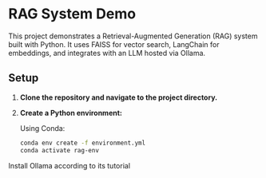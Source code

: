 # RAG System Demo

This project demonstrates a Retrieval-Augmented Generation (RAG) system built with Python. It uses FAISS for vector search, LangChain for embeddings, and integrates with an LLM hosted via Ollama.

## Setup

1. **Clone the repository and navigate to the project directory.**

2. **Create a Python environment:**

   Using Conda:
   ```bash
   conda env create -f environment.yml
   conda activate rag-env

Install Ollama according to its tutorial
